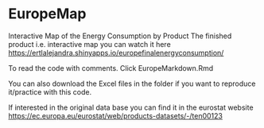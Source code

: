 # EuropeMap
Interactive Map of the Energy Consumption by Product
The finished product i.e. interactive map you can watch it here https://ertlalejandra.shinyapps.io/europefinalenergyconsumption/

To read the code with comments. Click EuropeMarkdown.Rmd

You can also download the Excel files in the folder if you want to reproduce it/practice with this code.

If interested in the original data base you can find it in the eurostat website https://ec.europa.eu/eurostat/web/products-datasets/-/ten00123

